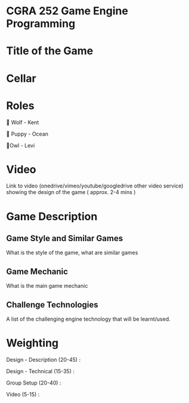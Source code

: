 # CGRA 252 Game Engine Programming

# Title of the Game

# Cellar

# Roles

🐺 Wolf - Kent

🐶 Puppy - Ocean

🦉Owl - Levi

# Video
Link to video (onedrive/vimeo/youtube/googledrive other video service) showing the design of the game ( approx. 2-4 mins )

# Game Description

## Game Style and Similar Games
What is the style of the game, what are similar games

## Game Mechanic
What is the main game mechanic

## Challenge Technologies
A list of the challenging engine technology that will be learnt/used.

# Weighting 
Design - Description (20-45) :

Design - Technical (15-35) :

Group Setup (20-40) :

Video (5-15) : 




